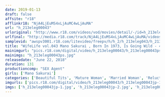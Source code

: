 ```yaml
---
date: 2019-01-13
draft: false
affsite: "r18"
afflinkr18: "NjA4LjEuMS4xLjAuMC4wLjAuMA"
url: "h_213eleg00043"
urloriginal: "http://www.r18.com/videos/vod/movies/detail/-/id=h_213eleg00043"
urlfinal: "http://media.r18.com/track/NjA4LjEuMS4xLjAuMC4wLjAuMA/videos/vod/movies/detail/-/id=h_213eleg00043"
samplevid: "awspv3001.r18.com/litevideo/freepv/h/h_2/h_213eleg043/h_213eleg043_dmb_w.mp4"
title: "WifeLife vol.043 Mano Sakurai , Born In 1973, Is Going Wild - 45 Years Old - Her Measurements Are 85/60/85 85"
mainimgurl: "pics.r18.com/digital/video/h_213eleg00043/h_213eleg00043ps.jpg"
mainimgs: "h_213eleg00043ps.jpg"
releasedate: "June 22, 2018"
duration: 131
productioncomp: "SEX Agent"
girls: ['Mano Sakurai']
categories: ['Beautiful Tits', 'Mature Woman', 'Married Woman', 'Reluctant', 'Variety', 'Ass Lover', 'Featured Actress', 'Cheating Wife', 'Threesome / Foursome', 'Hi-Def']
imgurls: ['pics.r18.com/digital/video/h_213eleg00043/h_213eleg00043jp-1.jpg', 'pics.r18.com/digital/video/h_213eleg00043/h_213eleg00043jp-2.jpg', 'pics.r18.com/digital/video/h_213eleg00043/h_213eleg00043jp-3.jpg', 'pics.r18.com/digital/video/h_213eleg00043/h_213eleg00043jp-4.jpg', 'pics.r18.com/digital/video/h_213eleg00043/h_213eleg00043jp-5.jpg', 'pics.r18.com/digital/video/h_213eleg00043/h_213eleg00043jp-6.jpg', 'pics.r18.com/digital/video/h_213eleg00043/h_213eleg00043jp-7.jpg', 'pics.r18.com/digital/video/h_213eleg00043/h_213eleg00043jp-8.jpg', 'pics.r18.com/digital/video/h_213eleg00043/h_213eleg00043jp-9.jpg', 'pics.r18.com/digital/video/h_213eleg00043/h_213eleg00043jp-10.jpg', 'pics.r18.com/digital/video/h_213eleg00043/h_213eleg00043jp-11.jpg', 'pics.r18.com/digital/video/h_213eleg00043/h_213eleg00043jp-12.jpg', 'pics.r18.com/digital/video/h_213eleg00043/h_213eleg00043jp-13.jpg', 'pics.r18.com/digital/video/h_213eleg00043/h_213eleg00043jp-14.jpg', 'pics.r18.com/digital/video/h_213eleg00043/h_213eleg00043jp-15.jpg', 'pics.r18.com/digital/video/h_213eleg00043/h_213eleg00043jp-16.jpg', 'pics.r18.com/digital/video/h_213eleg00043/h_213eleg00043jp-17.jpg', 'pics.r18.com/digital/video/h_213eleg00043/h_213eleg00043jp-18.jpg', 'pics.r18.com/digital/video/h_213eleg00043/h_213eleg00043jp-19.jpg', 'pics.r18.com/digital/video/h_213eleg00043/h_213eleg00043jp-20.jpg']
imgs: ['h_213eleg00043jp-1.jpg', 'h_213eleg00043jp-2.jpg', 'h_213eleg00043jp-3.jpg', 'h_213eleg00043jp-4.jpg', 'h_213eleg00043jp-5.jpg', 'h_213eleg00043jp-6.jpg', 'h_213eleg00043jp-7.jpg', 'h_213eleg00043jp-8.jpg', 'h_213eleg00043jp-9.jpg', 'h_213eleg00043jp-10.jpg', 'h_213eleg00043jp-11.jpg', 'h_213eleg00043jp-12.jpg', 'h_213eleg00043jp-13.jpg', 'h_213eleg00043jp-14.jpg', 'h_213eleg00043jp-15.jpg', 'h_213eleg00043jp-16.jpg', 'h_213eleg00043jp-17.jpg', 'h_213eleg00043jp-18.jpg', 'h_213eleg00043jp-19.jpg', 'h_213eleg00043jp-20.jpg']
---
```

